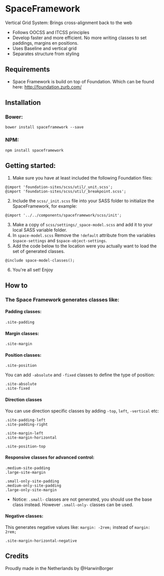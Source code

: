 # SpaceFramework 
Vertical Grid System: Brings cross-alignment back to the web

- Follows OOCSS and ITCSS principles
- Develop faster and more efficient. No more writing classes to set paddings, margins en positions. 
- Uses Baseline and vertical grid
- Separates structure from styling 

## Requirements
- Space Framework is build on top of Foundation. Which can be found here: http://foundation.zurb.com/

## Installation

### Bower: 
```
bower install spaceframework --save
```

### NPM:
```
npm install spaceframework
```
## Getting started:
1. Make sure you have at least included the following Foundation files:
```
@import 'foundation-sites/scss/util/_unit.scss';
@import 'foundation-sites/scss/util/_breakpoint.scss';
```
2. Include the `scss/_init.scss` file into your SASS folder to initialize the SpaceFramework, for example:
```
@import '../../components/spaceframework/scss/init';
```

3. Make a copy of `scss/settings/_space-model.scss` and add it to your local SASS variable folder. 
4. In `space-model.scss` Remove the `!default` attribute from the variables `$space-settings` and `$space-object-settings`.
5. Add the code below to the location were you actually want to load the set of generated classes.
```
@include space-model-classes();
``` 
6. You're all set! Enjoy 

## How to
### The Space Framework generates classes like:
#### Padding classes: 
```
.site-padding
```

#### Margin classes:
```
.site-margin
```


#### Position classes:
```
.site-position
```
You can add `-absolute` and `-fixed` classes to define the type of position:
```
.site-absolute
.site-fixed
```

#### Direction classes
You can use direction specific classes by adding `-top`, `left`, `-vertical` etc:
```
.site-padding-left
.site-padding-right
```
```
.site-margin-left
.site-margin-horizontal
```
```
.site-position-top
```

#### Responsive classes for advanced control:
```
.medium-site-padding
.large-site-margin
```
```
.small-only-site-padding
.medium-only-site-padding
.large-only-site-margin
```
- Notice: `.small-` classes are not generated, you should use the base class instead. However `.small-only-` classes can be used.

#### Negative classes:
This generates negative values like: `margin: -2rem;` instead of `margin: 2rem;`
```
.site-margin-horizontal-negative  
```
## Credits
Proudly made in the Netherlands by @HarwinBorger
